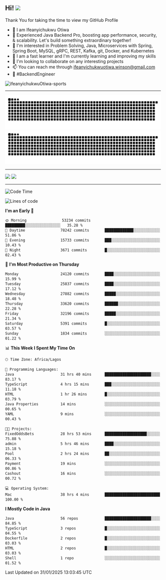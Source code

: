 <!-- BLOG-POST-LIST:START --><!-- BLOG-POST-LIST:END -->

## Hi! <img src="https://media.giphy.com/media/hvRJCLFzcasrR4ia7z/giphy.gif" width="4%"> 

Thank You for taking the time to view my GitHub Profile

- 👋 I am Ifeanyichukwu Otiwa
- 🚀 Experienced Java Backend Pro, boosting app performance, security, & scalability. Let's build something extraordinary together!
- 👀 I'm interested in Problem Solving, Java, Microservices with Spring, Spring Boot, MySQL, gRPC, REST, Kafka, git, Docker, and Kubernetes
- 🌱 I am a fast learner and I'm currently learning and improving my skills
- 💞️ I'm looking to collaborate on any interesting projects
- 📫 You can reach me through ifeanyichukwuotiwa.winson@gmail.com
- 🚀 #BackendEngineer

<p align="left" marginTop="10px"> <img src="https://komarev.com/ghpvc/?username=ifeanyichukwuOtiwa-sports&label=Profile%20views&color=0e75b6&style=for-the-badge" alt="ifeanyichukwuOtiwa-sports" /> </p>

***

<!--🐍📈SNAKEGRAPH / 🌐WEBSITE: https://github.com/Platane/snk -->
![github contribution grid snake animation](https://raw.githubusercontent.com/ifeanyichukwuOtiwa-sports/ifeanyichukwuOtiwa-sports/output/github-contribution-grid-snake-dark.svg#gh-dark-mode-only)![github contribution grid snake animation](https://raw.githubusercontent.com/ifeanyichukwuOtiwa-sports/ifeanyichukwuOtiwa-sports/output/github-contribution-grid-snake.svg#gh-light-mode-only)

***

<p float="left">
  <img float="left" src="https://github-readme-stats.vercel.app/api?username=ifeanyichukwuOtiwa-sports&count_private=true&include_all_commits=true&theme=react&show_icons=true" />
  <img float="right" src="https://github-readme-stats.vercel.app/api/top-langs/?username=ifeanyichukwuOtiwa-sports&layout=compact&show_icons=true&theme=react" /> 
</p>

***



<!--START_SECTION:waka-->
![Code Time](http://img.shields.io/badge/Code%20Time-3%2C417%20hrs%209%20mins-blue)

![Lines of code](https://img.shields.io/badge/From%20Hello%20World%20I%27ve%20Written-37.7%20million%20lines%20of%20code-blue)

**I'm an Early 🐤** 

```text
🌞 Morning                53234 commits       █████████░░░░░░░░░░░░░░░░   35.28 % 
🌆 Daytime                78242 commits       █████████████░░░░░░░░░░░░   51.86 % 
🌃 Evening                15733 commits       ███░░░░░░░░░░░░░░░░░░░░░░   10.43 % 
🌙 Night                  3671 commits        █░░░░░░░░░░░░░░░░░░░░░░░░   02.43 % 
```
📅 **I'm Most Productive on Thursday** 

```text
Monday                   24120 commits       ████░░░░░░░░░░░░░░░░░░░░░   15.99 % 
Tuesday                  25837 commits       ████░░░░░░░░░░░░░░░░░░░░░   17.12 % 
Wednesday                27882 commits       █████░░░░░░░░░░░░░░░░░░░░   18.48 % 
Thursday                 33620 commits       ██████░░░░░░░░░░░░░░░░░░░   22.28 % 
Friday                   32196 commits       █████░░░░░░░░░░░░░░░░░░░░   21.34 % 
Saturday                 5391 commits        █░░░░░░░░░░░░░░░░░░░░░░░░   03.57 % 
Sunday                   1834 commits        ░░░░░░░░░░░░░░░░░░░░░░░░░   01.22 % 
```


📊 **This Week I Spent My Time On** 

```text
🕑︎ Time Zone: Africa/Lagos

💬 Programming Languages: 
Java                     31 hrs 40 mins      █████████████████████░░░░   83.17 % 
TypeScript               4 hrs 15 mins       ███░░░░░░░░░░░░░░░░░░░░░░   11.18 % 
HTML                     1 hr 26 mins        █░░░░░░░░░░░░░░░░░░░░░░░░   03.79 % 
Java Properties          14 mins             ░░░░░░░░░░░░░░░░░░░░░░░░░   00.65 % 
YAML                     9 mins              ░░░░░░░░░░░░░░░░░░░░░░░░░   00.43 % 

🐱‍💻 Projects: 
FixedOddsBets            28 hrs 53 mins      ███████████████████░░░░░░   75.88 % 
admin                    5 hrs 46 mins       ████░░░░░░░░░░░░░░░░░░░░░   15.18 % 
Pool                     2 hrs 24 mins       ██░░░░░░░░░░░░░░░░░░░░░░░   06.33 % 
Payment                  19 mins             ░░░░░░░░░░░░░░░░░░░░░░░░░   00.86 % 
Cashout                  16 mins             ░░░░░░░░░░░░░░░░░░░░░░░░░   00.72 % 

💻 Operating System: 
Mac                      38 hrs 4 mins       █████████████████████████   100.00 % 
```

**I Mostly Code in Java** 

```text
Java                     56 repos            █████████████████████░░░░   84.85 % 
TypeScript               3 repos             █░░░░░░░░░░░░░░░░░░░░░░░░   04.55 % 
Dockerfile               2 repos             █░░░░░░░░░░░░░░░░░░░░░░░░   03.03 % 
HTML                     2 repos             █░░░░░░░░░░░░░░░░░░░░░░░░   03.03 % 
Shell                    1 repo              ░░░░░░░░░░░░░░░░░░░░░░░░░   01.52 % 
```




 Last Updated on 31/01/2025 13:03:45 UTC
<!--END_SECTION:waka-->

<!--
<p align="center">
![trophy](https://github-profile-trophy.vercel.app/?username=ifeanyichukwuOtiwa-sports&theme=onedark) (https://github.com/ryo-ma/github-profile-trophy)
</p>
-->

<!---
ifeanyi-otiwa/ifeanyi-otiwa is a ✨ special ✨ repository because its `README.md` (this file) appears on your GitHub profile.
You can click the Preview link to take a look at your changes.
--->
